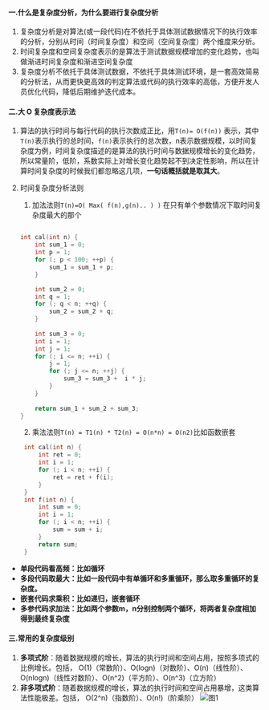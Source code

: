 #### 一.什么是复杂度分析，为什么要进行复杂度分析
1. 复杂度分析是对算法(或一段代码)在不依托于具体测试数据情况下的执行效率的分析，分别从时间（时间复杂度）和空间（空间复杂度）两个维度来分析。
2. 时间复杂度和空间复杂度表示的是算法于测试数据规模增加的变化趋势，也叫做渐进时间复杂度和渐进空间复杂度
3. 复杂度分析不依托于具体测试数据，不依托于具体测试环境，是一套高效简易的分析法，从而更快更高效的判定算法或代码的执行效率的高低，方便开发人员优化代码，降低后期维护迭代成本。

   
#### 二.大 O 复杂度表示法
1. 算法的执行时间与每行代码的执行次数成正比，用`T(n)= O(f(n))`
表示，其中`T(n)`表示执行的总时间，`f(n)`表示执行的总次数，n表示数据规模，以时间复杂度为例，时间复杂度描述的是算法的执行时间与数据规模增长的变化趋势，所以常量阶，低阶，系数实际上对增长变化趋势起不到决定性影响，所以在计算时间复杂度的时候我们都忽略这几项，**一句话概括就是取其大**。

2. 时间复杂度分析法则
   1. 加法法则`T(n)=O( Max( f(n),g(n).. ) )` 在只有单个参数情况下取时间复杂度最大的那个
    ```c++

    int cal(int n) {
        int sum_1 = 0;
        int p = 1;
        for (; p < 100; ++p) {
            sum_1 = sum_1 + p;
        }

        int sum_2 = 0;
        int q = 1;
        for (; q < n; ++q) {
            sum_2 = sum_2 + q;
        }
        
        int sum_3 = 0;
        int i = 1;
        int j = 1;
        for (; i <= n; ++i) {
            j = 1; 
            for (; j <= n; ++j) {
                sum_3 = sum_3 +  i * j;
            }
        }
        
        return sum_1 + sum_2 + sum_3;
    }
    ```
   2. 乘法法则`T(n) = T1(n) * T2(n) = O(n*n) = O(n2)`比如函数嵌套
   ```c++
    int cal(int n) {
        int ret = 0; 
        int i = 1;
        for (; i < n; ++i) {
            ret = ret + f(i);
        } 
    } 
    int f(int n) {
        int sum = 0;
        int i = 1;
        for (; i < n; ++i) {
            sum = sum + i;
        } 
        return sum;
    }
   ```
*  **单段代码看高频：比如循环**
*  **多段代码取最大：比如一段代码中有单循环和多重循环，那么取多重循环的复杂度。**
*  **嵌套代码求乘积：比如递归，嵌套循环**
*  **多参代码求加法：比如两个参数m，n分别控制两个循环，将两者复杂度相加得到最终复杂度**

#### 三.常用的复杂度级别
1. **多项式阶**：随着数据规模的增长，算法的执行时间和空间占用，按照多项式的比例增长。包括，
O(1)（常数阶）、O(logn)（对数阶）、O(n)（线性阶）、O(nlogn)（线性对数阶）、O(n^2)（平方阶）、O(n^3)（立方阶）
2. **非多项式阶**：随着数据规模的增长，算法的执行时间和空间占用暴增，这类算法性能极差。包括，
O(2^n)（指数阶）、O(n!)（阶乘阶）
![图1](https://static001.geekbang.org/resource/image/49/04/497a3f120b7debee07dc0d03984faf04.jpg)